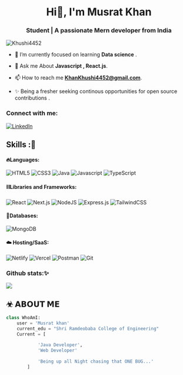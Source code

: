 

<h1 align="center">Hi👋, I'm Musrat Khan</h1>
<h3 align="center">Student | A passionate Mern developer from India</h3>



<p align="left"> <img src="https://komarev.com/ghpvc/?username=Khushi4452&label=Profile%20views&color=0e75b6&style=flat" alt="Khushi4452" /> </p>

- 🌱 I’m currently  focused on learning **Data science** .

- 💬 Ask me About **Javascript , React.js**.

- 📫 How to reach me  **KhanKhushi4452@gmail.com**.
  
- ✨ Being a fresher seeking continous opportunities for open source contributions .


<h3 align="left">Connect with me:</h3>
<p align="left">
<a href="https://www.linkedin.com/in/Mushrat khan/" target="_blank">
    <img alt="LinkedIn" src="https://img.shields.io/badge/linkedin-%230077B5.svg?style=for-the-badge&logo=linkedin&logoColor=white"/>
  </a>
</p>

<!-- Skills Section -->
<h2 align="left">Skills :🚀</h2>

<!-- Languages -->
#### 🔥Languages:
<div>
  <img alt="HTML5" src="https://img.shields.io/badge/html5-%23E34F26.svg?style=for-the-badge&logo=html5&logoColor=white" />
  <img alt="CSS3" src="https://img.shields.io/badge/css3-%231572B6.svg?style=for-the-badge&logo=css3&logoColor=white" />	
  <img alt="Java" src="https://img.shields.io/badge/java-%23ED8B00.svg?style=for-the-badge&logo=java&logoColor=white"/>
  <img alt="Javascript" src="https://img.shields.io/badge/javascript-%23323330.svg?style=for-the-badge&logo=javascript&logoColor=%23F7DF1E"/>	
  <img alt="TypeScript" src="https://img.shields.io/badge/typescript-%23007ACC.svg?style=for-the-badge&logo=typescript&logoColor=white"/>
</div>

<!-- Libraries and Frameworks -->
#### ⛓️Libraries and Frameworks:
<div>
  <img alt="React" src="https://img.shields.io/badge/react-%2320232a.svg?style=for-the-badge&logo=react&logoColor=%2361DAFB"/>
  <img alt="Next.js" src="https://img.shields.io/badge/Next-black?style=for-the-badge&logo=next.js&logoColor=white"/>
  <img alt="NodeJS" src="https://img.shields.io/badge/node.js-6DA55F?style=for-the-badge&logo=node.js&logoColor=white"/>
  <img alt="Express.js" src="https://img.shields.io/badge/express.js-%23404d59.svg?style=for-the-badge&logo=express&logoColor=%2361DAFB"/>
  <img alt="TailwindCSS" src="https://img.shields.io/badge/tailwindcss-%2338B2AC.svg?style=for-the-badge&logo=tailwind-css&logoColor=white"/>
</div>

<!-- Databases -->
#### 🧵Databases:
<div>
  <img alt="MongoDB" src="https://img.shields.io/badge/MongoDB-%234ea94b.svg?style=for-the-badge&logo=mongodb&logoColor=white"/>
  
</div>

<!-- Hosting/SaaS -->
#### ☁️ Hosting/SaaS:

  <div>
 <div>
  <img alt="Netlify" src="https://img.shields.io/badge/netlify-%23000000.svg?style=for-the-badge&logo=netlify&logoColor=%2300C7B7"/>
  <img alt="Vercel" src="https://img.shields.io/badge/vercel-%23000000.svg?style=for-the-badge&logo=vercel&logoColor=white"/>
  <img alt="Postman" src="https://img.shields.io/badge/postman-%23000000.svg?style=for-the-badge&logo=postman&logoColor=%23FF6C37"/>
  <img alt="Git" src="https://img.shields.io/badge/git-%23000000.svg?style=for-the-badge&logo=git&logoColor=%23F05032"/>
</div>


</div>

     
 



### Github stats:✨  
![](https://github-readme-stats.vercel.app/api/top-langs/?username=khushi4452&theme=midnight-purple&hide_border=false&include_all_commits=true&count_private=true&layout=compact)








## ☣ 𝗔𝗕𝗢𝗨𝗧 𝗠𝗘
```python
class WhoAmI:
	user = 'Musrat khan'
   	current_edu = "Shri Ramdeobaba College of Engineering"
   	Current = [
   			
   			'Java Developer',
   			'Web Developer'
                        
   			'Being up all Night chasing that ONE BUG...'
   		]
   ```
  
